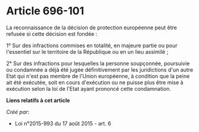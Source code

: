 # Article 696-101

La reconnaissance de la décision de protection européenne peut être refusée si cette décision est fondée : 

1° Sur des infractions commises en totalité, en majeure partie ou pour l'essentiel sur le territoire de la République ou en
un lieu assimilé ; 

2° Sur des infractions pour lesquelles la personne soupçonnée, poursuivie ou condamnée a déjà été jugée définitivement par
les juridictions d'un autre Etat qui n'est pas membre de l'Union européenne, à condition que la peine ait été exécutée, soit
en cours d'exécution ou ne puisse plus être mise à exécution selon la loi de l'Etat ayant prononcé cette condamnation.

**Liens relatifs à cet article**

_Créé par_:

  - Loi n°2015-993 du 17 août 2015 - art. 6
